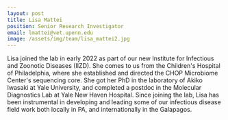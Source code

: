 ```yaml
---
layout: post
title: Lisa Mattei
position: Senior Research Investigator
email: lmattei@vet.upenn.edu
image: /assets/img/team/lisa_mattei2.jpg
---
```


Lisa joined the lab in early 2022 as part of our new Institute for Infectious and Zoonotic Diseases (IIZD).  She comes to us from the Children's Hospital of Philadelphia, where she established and directed the CHOP Microbiome Center's sequencing core. She got her PhD in the laboratory of Akiko Iwasaki at Yale University, and completed a postdoc in the Molecular Diagnostics Lab at Yale New Haven Hospital.  Since joining the lab, Lisa has been instrumental in developing and leading some of our infectious disease field work both locally in PA, and internationally in the Galapagos.